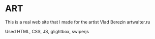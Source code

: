 # ART
This is a real web site that I made for the artist Vlad Berezin
artwalter.ru

Used HTML, CSS, JS, glightbox, swiperjs
